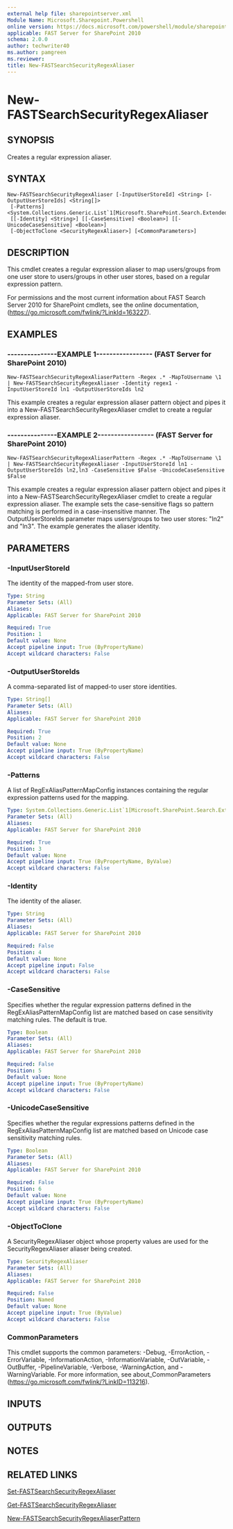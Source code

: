 ```yaml
---
external help file: sharepointserver.xml
Module Name: Microsoft.Sharepoint.Powershell
online version: https://docs.microsoft.com/powershell/module/sharepoint-server/new-fastsearchsecurityregexaliaser
applicable: FAST Server for SharePoint 2010
schema: 2.0.0
author: techwriter40
ms.author: pamgreen
ms.reviewer: 
title: New-FASTSearchSecurityRegexAliaser
---
```


# New-FASTSearchSecurityRegexAliaser

## SYNOPSIS
Creates a regular expression aliaser.

## SYNTAX

```
New-FASTSearchSecurityRegexAliaser [-InputUserStoreId] <String> [-OutputUserStoreIds] <String[]>
 [-Patterns] <System.Collections.Generic.List`1[Microsoft.SharePoint.Search.Extended.Security.Config.RegExAliasPatternMapConfig]>
 [[-Identity] <String>] [[-CaseSensitive] <Boolean>] [[-UnicodeCaseSensitive] <Boolean>]
 [-ObjectToClone <SecurityRegexAliaser>] [<CommonParameters>]
```

## DESCRIPTION
This cmdlet creates a regular expression aliaser to map users/groups from one user store to users/groups in other user stores, based on a regular expression pattern.

For permissions and the most current information about FAST Search Server 2010 for SharePoint cmdlets, see the online documentation, (https://go.microsoft.com/fwlink/?LinkId=163227).

## EXAMPLES

### ---------------EXAMPLE 1----------------- (FAST Server for SharePoint 2010)
```
New-FASTSearchSecurityRegexAliaserPattern -Regex .* -MapToUsername \1 | New-FASTSearchSecurityRegexAliaser -Identity regex1 -InputUserStoreId ln1 -OutputUserStoreIds ln2
```

This example creates a regular expression aliaser pattern object and pipes it into a New-FASTSearchSecurityRegexAliaser cmdlet to create a regular expression aliaser.

### ---------------EXAMPLE 2----------------- (FAST Server for SharePoint 2010)
```
New-FASTSearchSecurityRegexAliaserPattern -Regex .* -MapToUsername \1 | New-FASTSearchSecurityRegexAliaser -InputUserStoreId ln1 -OutputUserStoreIds ln2,ln3 -CaseSensitive $False -UnicodeCaseSensitive $False
```

This example creates a regular expression aliaser pattern object and pipes it into a New-FASTSearchSecurityRegexAliaser cmdlet to create a regular expression aliaser.
The example sets the case-sensitive flags so pattern matching is performed in a case-insensitive manner.
The OutputUserStoreIds parameter maps users/groups to two user stores: "ln2" and "ln3".
The example generates the aliaser identity.

## PARAMETERS

### -InputUserStoreId
The identity of the mapped-from user store.

```yaml
Type: String
Parameter Sets: (All)
Aliases: 
Applicable: FAST Server for SharePoint 2010

Required: True
Position: 1
Default value: None
Accept pipeline input: True (ByPropertyName)
Accept wildcard characters: False
```

### -OutputUserStoreIds
A comma-separated list of mapped-to user store identities.

```yaml
Type: String[]
Parameter Sets: (All)
Aliases: 
Applicable: FAST Server for SharePoint 2010

Required: True
Position: 2
Default value: None
Accept pipeline input: True (ByPropertyName)
Accept wildcard characters: False
```

### -Patterns
A list of RegExAliasPatternMapConfig instances containing the regular expression patterns used for the mapping.

```yaml
Type: System.Collections.Generic.List`1[Microsoft.SharePoint.Search.Extended.Security.Config.RegExAliasPatternMapConfig]
Parameter Sets: (All)
Aliases: 
Applicable: FAST Server for SharePoint 2010

Required: True
Position: 3
Default value: None
Accept pipeline input: True (ByPropertyName, ByValue)
Accept wildcard characters: False
```

### -Identity
The identity of the aliaser.

```yaml
Type: String
Parameter Sets: (All)
Aliases: 
Applicable: FAST Server for SharePoint 2010

Required: False
Position: 4
Default value: None
Accept pipeline input: False
Accept wildcard characters: False
```

### -CaseSensitive
Specifies whether the regular expression patterns defined in the RegExAliasPatternMapConfig list are matched based on case sensitivity matching rules.
The default is true.

```yaml
Type: Boolean
Parameter Sets: (All)
Aliases: 
Applicable: FAST Server for SharePoint 2010

Required: False
Position: 5
Default value: None
Accept pipeline input: True (ByPropertyName)
Accept wildcard characters: False
```

### -UnicodeCaseSensitive
Specifies whether the regular expressions patterns defined in the RegExAliasPatternMapConfig list are matched based on Unicode case sensitivity matching rules.

```yaml
Type: Boolean
Parameter Sets: (All)
Aliases: 
Applicable: FAST Server for SharePoint 2010

Required: False
Position: 6
Default value: None
Accept pipeline input: True (ByPropertyName)
Accept wildcard characters: False
```

### -ObjectToClone
A SecurityRegexAliaser object whose property values are used for the SecurityRegexAliaser aliaser being created.

```yaml
Type: SecurityRegexAliaser
Parameter Sets: (All)
Aliases: 
Applicable: FAST Server for SharePoint 2010

Required: False
Position: Named
Default value: None
Accept pipeline input: True (ByValue)
Accept wildcard characters: False
```

### CommonParameters
This cmdlet supports the common parameters: -Debug, -ErrorAction, -ErrorVariable, -InformationAction, -InformationVariable, -OutVariable, -OutBuffer, -PipelineVariable, -Verbose, -WarningAction, and -WarningVariable. For more information, see about_CommonParameters (https://go.microsoft.com/fwlink/?LinkID=113216).

## INPUTS

## OUTPUTS

## NOTES

## RELATED LINKS

[Set-FASTSearchSecurityRegexAliaser](Set-FASTSearchSecurityRegexAliaser.md)

[Get-FASTSearchSecurityRegexAliaser](Get-FASTSearchSecurityRegexAliaser.md)

[New-FASTSearchSecurityRegexAliaserPattern](New-FASTSearchSecurityRegexAliaserPattern.md)

